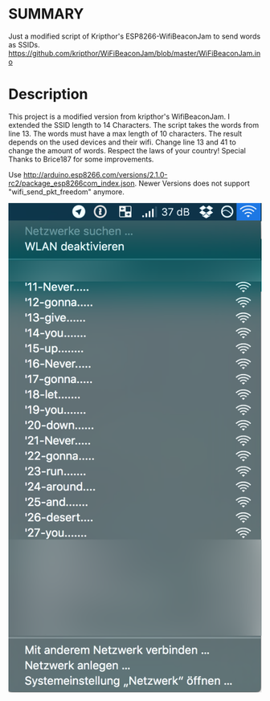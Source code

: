 # SUMMARY
Just a modified script of Kripthor's ESP8266-WifiBeaconJam to send words as SSIDs.
https://github.com/kripthor/WiFiBeaconJam/blob/master/WiFiBeaconJam.ino

# Description
This project is a modified version from kripthor's WifiBeaconJam. I extended the SSID length to 14 Characters. The script takes the words from line 13. The words must have a max length of 10 characters. The result depends on the used devices and their wifi. Change line 13 and 41 to change the amount of words. Respect the laws of your country! Special Thanks to Brice187 for some improvements.

Use http://arduino.esp8266.com/versions/2.1.0-rc2/package_esp8266com_index.json.
Newer Versions does not support "wifi_send_pkt_freedom" anymore.

![alt tag](https://github.com/H-LK/ESP8266-SSID-Text-Broadcast/blob/master/SSIDs.png)
